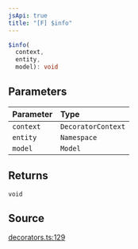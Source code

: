 ```yaml
---
jsApi: true
title: "[F] $info"
---
```


```ts
$info(
  context,
  entity,
  model): void
```

## Parameters

| Parameter | Type               |
| :-------- | :----------------- |
| `context` | `DecoratorContext` |
| `entity`  | `Namespace`        |
| `model`   | `Model`            |

## Returns

`void`

## Source

[decorators.ts:129](https://github.com/markcowl/cadl/blob/1a6d2b70/packages/openapi/src/decorators.ts#L129)
